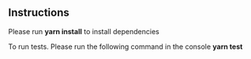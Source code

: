 <h2>Instructions</h2>

<p>Please run <strong>yarn install</strong> to install dependencies </p>

<p>To run tests. Please run the following command in the console <strong>yarn test</strong></p>



